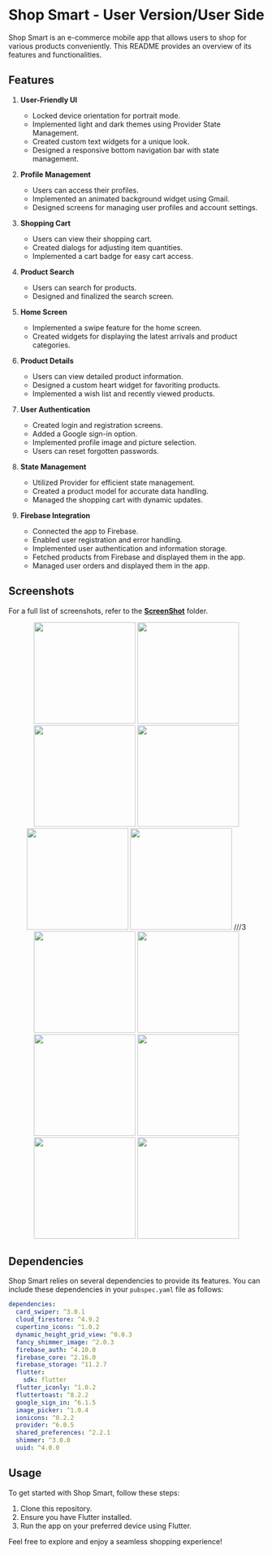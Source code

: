 # Shop Smart - User Version/User Side

Shop Smart is an e-commerce mobile app that allows users to shop for various products conveniently. This README provides an overview of its features and functionalities.

## Features

1. **User-Friendly UI**
   - Locked device orientation for portrait mode.
   - Implemented light and dark themes using Provider State Management.
   - Created custom text widgets for a unique look.
   - Designed a responsive bottom navigation bar with state management.

2. **Profile Management**
   - Users can access their profiles.
   - Implemented an animated background widget using Gmail.
   - Designed screens for managing user profiles and account settings.

3. **Shopping Cart**
   - Users can view their shopping cart.
   - Created dialogs for adjusting item quantities.
   - Implemented a cart badge for easy cart access.

4. **Product Search**
   - Users can search for products.
   - Designed and finalized the search screen.

5. **Home Screen**
   - Implemented a swipe feature for the home screen.
   - Created widgets for displaying the latest arrivals and product categories.
   
6. **Product Details**
   - Users can view detailed product information.
   - Designed a custom heart widget for favoriting products.
   - Implemented a wish list and recently viewed products.

7. **User Authentication**
   - Created login and registration screens.
   - Added a Google sign-in option.
   - Implemented profile image and picture selection.
   - Users can reset forgotten passwords.

8. **State Management**
   - Utilized Provider for efficient state management.
   - Created a product model for accurate data handling.
   - Managed the shopping cart with dynamic updates.

9. **Firebase Integration**
   - Connected the app to Firebase.
   - Enabled user registration and error handling.
   - Implemented user authentication and information storage.
   - Fetched products from Firebase and displayed them in the app.
   - Managed user orders and displayed them in the app.

## Screenshots
For a full list of screenshots, refer to the **[ScreenShot](https://github.com/KiarashKiani79/ShopSmart_Users/tree/main/screenshots)** folder.

<div align="center">
    <img src="https://github.com/KiarashKiani79/ShopSmart_Users/blob/main/screenshots/home_screen.jpg" width="200"/>
    <img src="https://github.com/KiarashKiani79/ShopSmart_Users/blob/main/screenshots/google_sign-in.jpg" width="200"/>
   <img src="https://github.com/KiarashKiani79/ShopSmart_Users/blob/main/screenshots/detail_screen.jpg" width="200"/>
   <img src="https://github.com/KiarashKiani79/ShopSmart_Users/blob/main/screenshots/add_to_cart.jpg" width="200"/>
   <img src="https://github.com/KiarashKiani79/ShopSmart_Users/blob/main/screenshots/search_items.jpg" width="200"/>
   <img src="https://github.com/KiarashKiani79/ShopSmart_Users/blob/main/screenshots/login_screen.jpg" width="200"/> ///3
  <img src="https://github.com/KiarashKiani79/ShopSmart_Users/blob/main/screenshots/cart_screen.jpg" width="200"/>
  <img src="https://github.com/KiarashKiani79/ShopSmart_Users/blob/main/screenshots/signup_error.jpg" width="200"/>
  <img src="https://github.com/KiarashKiani79/ShopSmart_Users/blob/main/screenshots/profile_screen_guest.jpg" width="200"/>
  <img src="https://github.com/KiarashKiani79/ShopSmart_Users/blob/main/screenshots/order_screen.jpg" width="200"/>
   <img src="https://github.com/KiarashKiani79/ShopSmart_Users/blob/main/screenshots/clear_cart.jpg" width="200"/>
   <img src="https://github.com/KiarashKiani79/ShopSmart_Users/blob/main/screenshots/image_picker.jpg" width="200"/>
</div>

## Dependencies

Shop Smart relies on several dependencies to provide its features. You can include these dependencies in your `pubspec.yaml` file as follows:

```yaml
dependencies:
  card_swiper: ^3.0.1
  cloud_firestore: ^4.9.2
  cupertino_icons: ^1.0.2
  dynamic_height_grid_view: ^0.0.3
  fancy_shimmer_image: ^2.0.3
  firebase_auth: ^4.10.0
  firebase_core: ^2.16.0
  firebase_storage: ^11.2.7
  flutter:
    sdk: flutter
  flutter_iconly: ^1.0.2
  fluttertoast: ^8.2.2
  google_sign_in: ^6.1.5
  image_picker: ^1.0.4
  ionicons: ^0.2.2
  provider: ^6.0.5
  shared_preferences: ^2.2.1
  shimmer: ^3.0.0
  uuid: ^4.0.0
```

## Usage

To get started with Shop Smart, follow these steps:
1. Clone this repository.
2. Ensure you have Flutter installed.
3. Run the app on your preferred device using Flutter.

Feel free to explore and enjoy a seamless shopping experience!

